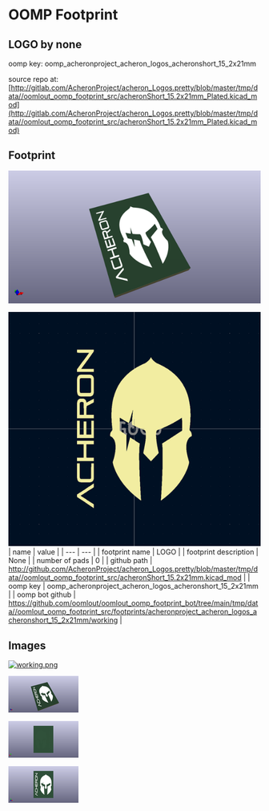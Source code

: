 # OOMP Footprint  
## LOGO  by none  
  
oomp key: oomp_acheronproject_acheron_logos_acheronshort_15_2x21mm  
  
source repo at: [http://gitlab.com/AcheronProject/acheron_Logos.pretty/blob/master/tmp/data//oomlout_oomp_footprint_src/acheronShort_15.2x21mm_Plated.kicad_mod](http://gitlab.com/AcheronProject/acheron_Logos.pretty/blob/master/tmp/data//oomlout_oomp_footprint_src/acheronShort_15.2x21mm_Plated.kicad_mod)  
## Footprint  
  
[![working_kicad_pcb_3d.png](working_kicad_pcb_3d_600.png)](working_kicad_pcb_3d.png)  
  
[![working.png](working_600.png)](working.png)  
| name | value | 
| --- | --- | 
| footprint name | LOGO | 
| footprint description | None | 
| number of pads | 0 | 
| github path | http://github.com/AcheronProject/acheron_Logos.pretty/blob/master/tmp/data//oomlout_oomp_footprint_src/acheronShort_15.2x21mm.kicad_mod | 
| oomp key | oomp_acheronproject_acheron_logos_acheronshort_15_2x21mm | 
| oomp bot github | https://github.com/oomlout/oomlout_oomp_footprint_bot/tree/main/tmp/data//oomlout_oomp_footprint_src/footprints/acheronproject_acheron_logos_acheronshort_15_2x21mm/working | 
## Images  
  
[![working.png](working_140.png)](working.png)  
  
[![working_kicad_pcb_3d.png](working_kicad_pcb_3d_140.png)](working_kicad_pcb_3d.png)  
  
[![working_kicad_pcb_3d_back.png](working_kicad_pcb_3d_back_140.png)](working_kicad_pcb_3d_back.png)  
  
[![working_kicad_pcb_3d_front.png](working_kicad_pcb_3d_front_140.png)](working_kicad_pcb_3d_front.png)  
